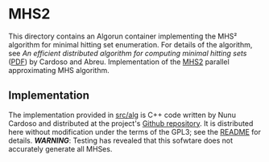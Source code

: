 # MHS2
This directory contains an Algorun container implementing the MHS² algorithm for minimal hitting set enumeration.
For details of the algorithm, see _An efficient distributed algorithm for computing minimal hitting sets_ ([PDF](//dx-2014.ist.tugraz.at/papers/DX14_Mon_PM_S1_paper1.pdf)) by Cardoso and Abreu.
Implementation of the [MHS2](https://github.com/npcardoso/MHS2) parallel approximating MHS algorithm.

## Implementation
The implementation provided in [src/alg](src/alg) is C++ code written by Nunu Cardoso and distributed at the project's [Github repository](//github.com/npcardoso/MHS2).
It is distributed here without modification under the terms of the GPL3; see the [README](src/alg/README.md) for details.
***WARNING***: Testing has revealed that this sofwtare does not accurately generate all MHSes.
